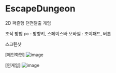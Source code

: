 # EscapeDungeon

2D 퍼즐형 던전탈출 게임

조작 방법
pc : 방향키, 스페이스바
모바일 : 조이패드, 버튼

스크린샷

[메인화면]
![image](https://user-images.githubusercontent.com/93302266/161586667-546d6227-68e9-46f5-812c-1c49565ea384.png)

[인게임]
![image](https://user-images.githubusercontent.com/93302266/161586839-70892028-d0a9-43b5-8a89-51a1ff551d2c.png)


